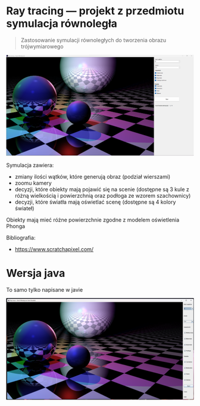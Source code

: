 # Ray tracing — projekt z przedmiotu symulacja równoległa

> Zastosowanie symulacji równoległych do tworzenia obrazu trójwymiarowego

![Program](/assets/projekt.png "Okno aplikacji")

Symulacja zawiera:
- zmiany ilości wątków, które generują obraz (podział wierszami)
- zoomu kamery
- decyzji, które obiekty mają pojawić się na scenie (dostępne są 3 kule z różną wielkością i powierzchnią oraz podłoga ze wzorem szachownicy)
- decyzji, które światła mają oświetlać scenę (dostępne są 4 kolory świateł)

Obiekty mają mieć różne powierzchnie zgodne z modelem oświetlenia Phonga


Bibliografia:
- https://www.scratchapixel.com/

# Wersja java

To samo tylko napisane w javie

![Program w wersji java](/assets/projekt-java.png "Okno aplikacji w wersji java")
